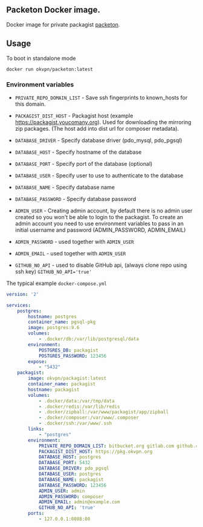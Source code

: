 ## Packeton Docker image.

Docker image for private packagist [packeton](https://github.com/vtsykun/packeton).

## Usage

To boot in standalone mode

```
docker run okvpn/packeton:latest
```

### Environment variables


* `PRIVATE_REPO_DOMAIN_LIST` - Save ssh fingerprints to known_hosts for this domain.

* `PACKAGIST_DIST_HOST` - Packagist host (example https://packagist.youcomany.org). 
Used for downloading the mirroring zip packages. (The host add into dist url for composer metadata).

* `DATABASE_DRIVER` - Specify database driver (pdo_mysql, pdo_pgsql)

* `DATABASE_HOST` -  Specify hostname of the database

* `DATABASE_PORT` - Specify port of the database (optional)

* `DATABASE_USER` - Specify user to use to authenticate to the database 

* `DATABASE_NAME` - Specify database name

* `DATABASE_PASSWORD` - Specify database password

* `ADMIN_USER` - Creating admin account, by default there is no admin user created so 
you won't be able to login to the packagist. To create an admin account you need to use 
environment variables to pass in an initial username and password (ADMIN_PASSWORD, ADMIN_EMAIL)

* `ADMIN_PASSWORD` - used together with `ADMIN_USER`

* `ADMIN_EMAIL` - used together with `ADMIN_USER`

* `GITHUB_NO_API` - used to disable GitHub api, (always clone repo using ssh key) `GITHUB_NO_API='true'`

The typical example `docker-compose.yml`

```yaml
version: '2'

services:
    postgres:
        hostname: postgres
        container_name: pgsql-pkg
        image: postgres:9.6
        volumes:
            - .docker/db:/var/lib/postgresql/data
        environment:
            POSTGRES_DB: packagist
            POSTGRES_PASSWORD: 123456
        expose:
            - "5432"
    packagist:
        image: okvpn/packagist:latest
        container_name: packagist
        hostname: packagist
        volumes:
            - .docker/data:/var/tmp/data
            - .docker/redis:/var/lib/redis
            - .docker/zipball:/var/www/packagist/app/zipball
            - .docker/composer:/var/www/.composer
            - .docker/ssh:/var/www/.ssh
        links:
            - "postgres"
        environment:
            PRIVATE_REPO_DOMAIN_LIST: bitbucket.org gitlab.com github.com
            PACKAGIST_DIST_HOST: https://pkg.okvpn.org
            DATABASE_HOST: postgres
            DATABASE_PORT: 5432
            DATABASE_DRIVER: pdo_pgsql
            DATABASE_USER: postgres
            DATABASE_NAME: packagist
            DATABASE_PASSWORD: 123456
            ADMIN_USER: admin
            ADMIN_PASSWORD: composer
            ADMIN_EMAIL: admin@example.com
            GITHUB_NO_API: 'true'
        ports:
            - 127.0.0.1:8088:80

```
